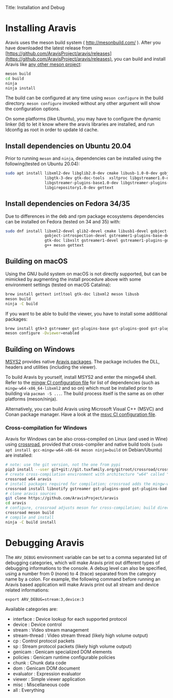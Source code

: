 Title: Installation and Debug

# Installing Aravis

Aravis uses the meson build system ( http://mesonbuild.com/ ). After you have
downloaded the latest release from
[https://github.com/AravisProject/aravis/releases](https://github.com/AravisProject/aravis/releases),
you can build and install Aravis like [any other meson
project](http://mesonbuild.com/Quick-guide.html#compiling-a-meson-project):

```sh
meson build
cd build
ninja
ninja install
```

The build can be configured at any time using `meson configure` in the build
directory. `meson configure` invoked without any other argument will show the
configuration options.

On some platforms (like Ubuntu), you may have to configure the dynamic linker
(ld) to let it know where the aravis libraries are installed, and run ldconfig
as root in order to update ld cache.

## Install dependencies on Ubuntu 20.04

Prior to running `meson` and `ninja`, dependencies can be installed using the
following(tested on Ubuntu 20.04):

```sh
sudo apt install libxml2-dev libglib2.0-dev cmake libusb-1.0-0-dev gobject-introspection \
                 libgtk-3-dev gtk-doc-tools  xsltproc libgstreamer1.0-dev \
                 libgstreamer-plugins-base1.0-dev libgstreamer-plugins-good1.0-dev \
                 libgirepository1.0-dev gettext
```

## Install dependencies on Fedora 34/35
Due to differences in the deb and rpm package ecosystems dependencies can be
installed on  Fedora (tested on 34 and 35) with:

```sh
sudo dnf install libxml2-devel glib2-devel cmake libusb1-devel gobject-introspection \
                 gobject-introspection-devel gstreamer1-plugins-base-devel gtk3-devel \
                 gtk-doc libxslt gstreamer1-devel gstreamer1-plugins-good python3-gobject \
                 g++ meson gettext
```

## Building on macOS

Using the GNU build system on macOS is not directly supported, but can be
mimicked by augmenting the install procedure above with some environment
settings (tested on macOS Catalina):

```sh
brew install gettext intltool gtk-doc libxml2 meson libusb
meson build
ninja -C build
```

If you want to be able to build the viewer, you have to install some additional
packages:

```sh
brew install gtk+3 gstreamer gst-plugins-base gst-plugins-good gst-plugins-bad libnotify gnome-icon-theme
meson configure -Dviewer=enabled
```

## Building on Windows

[MSYS2](https://msys2.org) provides native [Aravis
packages](https://packages.msys2.org/base/mingw-w64-aravis).  The package
includes the DLL, headers and utilities (including the viewer).

To build Aravis by yourself, install MSYS2 and enter the mingw64 shell. Refer to
the [mingw CI configuration
file](https://github.com/AravisProject/aravis/blob/main/.github/workflows/aravis-mingw.yml)
for list of dependencies (such as `mingw-w64-x86_64-libxml2` and so on) which
must be installed prior to building via `pacman -S ...`. The build process
itself is the same as on other platforms (meson/ninja).

Alternatively, you can build Aravis using Microsoft Visual C++ (MSVC) and Conan
package manager. Have a look at the [msvc CI configuration
file](https://github.com/AravisProject/aravis/blob/main/.github/workflows/aravis-msvc.yml).

### Cross-compilation for Windows

Aravis for Windows can be also cross-compiled on Linux (and used in Wine) using
[crossroad](https://pypi.org/project/crossroad/), provided that cross-compiler
and native build tools (`sudo apt install gcc-mingw-w64-x86-64 meson
ninja=build` on Debian/Ubuntu) are installed:

```sh
# note: use the git version, not the one from pypi
pip3 install --user git+git://git.tuxfamily.org/gitroot/crossroad/crossroad.git
# create cross-compilation environment with architecture "w64" called "aravis"
crossroad w64 aravis
# install packages required for compilation; crossroad adds the mingw-w64_x86_64- prefix automatically
crossroad install libnotify gstreamer gst-plugins-good gst-plugins-bad gst-plugins-bad gobject-introspection libusb gtk3 libxml2 zlib
# clone aravis sources
git clone https://github.com/AravisProject/aravis
cd aravis
# configure, crossroad adjusts meson for cross-compilation; build directory is created
crossroad meson build
# compile and install
ninja -C build install
```

# Debugging Aravis

The `ARV_DEBUG` environment variable can be set to a comma separated list of
debugging categories, which will make Aravis print out different types of
debugging informations to the console. A debug level can also be specified,
using a number from 0 (none) to 4 (trace) separated from the category name by a
colon. For example, the following command before running an Aravis based
application will make Aravis print out all stream and device related
informations:

```
export ARV_DEBUG=stream:3,device:3
```
Available categories are:

* interface      : Device lookup for each supported protocol
* device         : Device control
* stream         : Video stream management
* stream-thread  : Video stream thread (likely high volume output)
* cp             : Control protocol packets
* sp             : Stream protocol packets (likely high volume output)
* genicam        : Genicam specialized DOM elements
* policies       : Genicam runtime configurable policies
* chunk          : Chunk data code
* dom            : Genicam DOM document
* evaluator      : Expression evaluator
* viewer         : Simple viewer application
* misc           : Miscellaneous code
* all            : Everything


